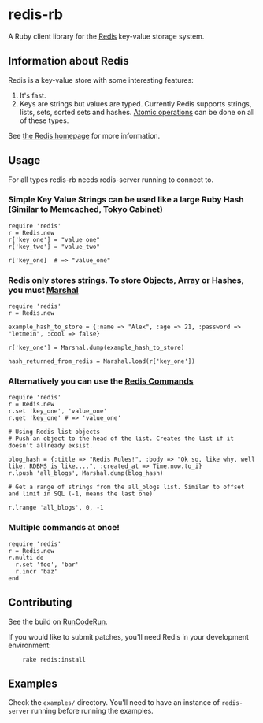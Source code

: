 # redis-rb

A Ruby client library for the [Redis](http://code.google.com/p/redis) key-value storage system.

## Information about Redis

Redis is a key-value store with some interesting features:

1. It's fast.
2. Keys are strings but values are typed. Currently Redis supports strings, lists, sets, sorted sets and hashes. [Atomic operations](http://code.google.com/p/redis/wiki/CommandReference) can be done on all of these types.

See [the Redis homepage](http://code.google.com/p/redis/wiki/README) for more information.

## Usage

For all types redis-rb needs redis-server running to connect to.

### Simple Key Value Strings can be used like a large Ruby Hash (Similar to Memcached, Tokyo Cabinet)
	
	require 'redis'
	r = Redis.new
	r['key_one'] = "value_one"
	r['key_two'] = "value_two"
	
	r['key_one]  # => "value_one"

### Redis only stores strings. To store Objects, Array or Hashes, you must [Marshal](http://ruby-doc.org/core/classes/Marshal.html)
	
	require 'redis'
	r = Redis.new
	
	example_hash_to_store = {:name => "Alex", :age => 21, :password => "letmein", :cool => false}
	
	r['key_one'] = Marshal.dump(example_hash_to_store)
	
	hash_returned_from_redis = Marshal.load(r['key_one'])
	
### Alternatively you can use the [Redis Commands](http://code.google.com/p/redis/wiki/CommandReference)
	
	require 'redis'
	r = Redis.new
	r.set 'key_one', 'value_one'
	r.get 'key_one' # => 'value_one'
	
	# Using Redis list objects
	# Push an object to the head of the list. Creates the list if it doesn't allready exsist.
	
	blog_hash = {:title => "Redis Rules!", :body => "Ok so, like why, well like, RDBMS is like....", :created_at => Time.now.to_i}
	r.lpush 'all_blogs', Marshal.dump(blog_hash)
	
	# Get a range of strings from the all_blogs list. Similar to offset and limit in SQL (-1, means the last one)
	
	r.lrange 'all_blogs', 0, -1

### Multiple commands at once!

	require 'redis'
	r = Redis.new
	r.multi do
	  r.set 'foo', 'bar'
	  r.incr 'baz'
	end

## Contributing

See the build on [RunCodeRun](http://runcoderun.com/rsanheim/redis-rb).

If you would like to submit patches, you'll need Redis in your development environment:

		rake redis:install

## Examples

Check the `examples/` directory. You'll need to have an instance of `redis-server` running before running the examples.
